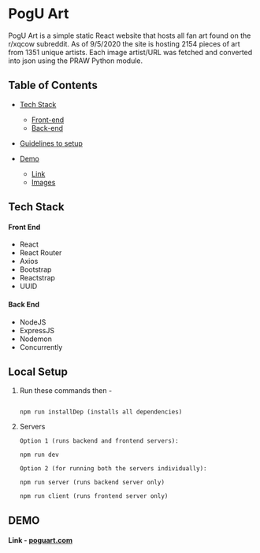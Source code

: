 # PogU Art

PogU Art is a simple static React website that hosts all fan art found on the r/xqcow subreddit. As of 9/5/2020 the site is hosting 2154 pieces of art from 1351 unique artists. Each image artist/URL was fetched and converted into json using the PRAW Python module.

## Table of Contents

- [Tech Stack](#tech-stack)
  - [Front-end](#front-end)
  - [Back-end](#back-end)
- [Guidelines to setup](#local-setup)

- [Demo](#demo)
  - [Link](#link---poguart.com)
  - [Images](#images)

## Tech Stack

#### Front End
* React
* React Router
* Axios
* Bootstrap
* Reactstrap
* UUID

#### Back End
* NodeJS
* ExpressJS
* Nodemon
* Concurrently

## Local Setup
1. Run these commands then - 
    ```
    
    npm run installDep (installs all dependencies)
    ```
4. Servers
    ```
    Option 1 (runs backend and frontend servers):
    
    npm run dev
    
    Option 2 (for running both the servers individually):
    
    npm run server (runs backend server only)
    
    npm run client (runs frontend server only)
    ```
## DEMO

#### Link - [poguart.com](http://poguart.com)
